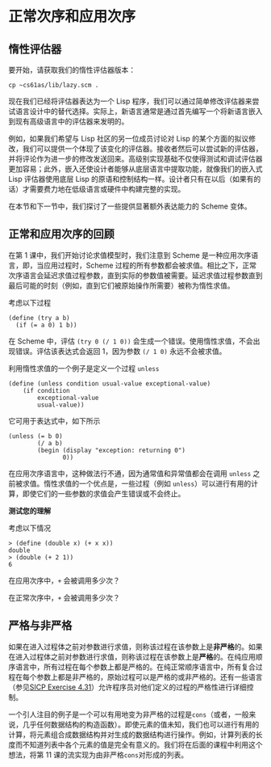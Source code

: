 # 正常次序和应用次序

## 惰性评估器

要开始，请获取我们的惰性评估器版本：

```
cp ~cs61as/lib/lazy.scm . 
```

现在我们已经将评估器表达为一个 Lisp 程序，我们可以通过简单修改评估器来尝试语言设计中的替代选择。实际上，新语言通常是通过首先编写一个将新语言嵌入到现有高级语言中的评估器来发明的。

例如，如果我们希望与 Lisp 社区的另一位成员讨论对 Lisp 的某个方面的拟议修改，我们可以提供一个体现了该变化的评估器。接收者然后可以尝试新的评估器，并将评论作为进一步的修改发送回来。高级别实现基础不仅使得测试和调试评估器更加容易；此外，嵌入还使设计者能够从底层语言中提取功能，就像我们的嵌入式 Lisp 评估器使用底层 Lisp 的原语和控制结构一样。设计者只有在以后（如果有的话）才需要费力地在低级语言或硬件中构建完整的实现。

在本节和下一节中，我们探讨了一些提供显著额外表达能力的 Scheme 变体。

## 正常和应用次序的回顾

在第 1 课中，我们开始讨论求值模型时，我们注意到 Scheme 是一种应用次序语言，即，当应用过程时，Scheme 过程的所有参数都会被求值。相比之下，正常次序语言会延迟求值过程参数，直到实际的参数值被需要。延迟求值过程参数直到最后可能的时刻（例如，直到它们被原始操作所需要）被称为惰性求值。

考虑以下过程

```
(define (try a b)
  (if (= a 0) 1 b)) 
```

在 Scheme 中，评估 `(try 0 (/ 1 0))` 会生成一个错误。使用惰性求值，不会出现错误。评估该表达式会返回 1，因为参数 `(/ 1 0)` 永远不会被求值。

利用惰性求值的一个例子是定义一个过程 `unless`

```
(define (unless condition usual-value exceptional-value)
    (if condition
        exceptional-value
        usual-value)) 
```

它可用于表达式中，如下所示

```
(unless (= b 0)
        (/ a b)
        (begin (display "exception: returning 0")
               0)) 
```

在应用次序语言中，这种做法行不通，因为通常值和异常值都会在调用 `unless` 之前被求值。惰性求值的一个优点是，一些过程（例如 `unless`）可以进行有用的计算，即使它们的一些参数的求值会产生错误或不会终止。

**测试您的理解**

考虑以下情况

```
> (define (double x) (+ x x))
double
> (double (+ 2 1))
6
```

在应用次序中，`+` 会被调用多少次？

在正常次序中，`+` 会被调用多少次？

## 严格与非严格

如果在进入过程体之前对参数进行求值，则称该过程在该参数上是**非严格**的。如果在进入过程体之前对参数进行求值，则称该过程在该参数上是**严格**的。在纯应用顺序语言中，所有过程在每个参数上都是严格的。在纯正常顺序语言中，所有复合过程在每个参数上都是非严格的，原始过程可以是严格的或非严格的。还有一些语言（参见[SICP Exercise 4.31](http://mitpress.mit.edu/sicp/full-text/book/book-Z-H-27.html#%_thm_4.31)）允许程序员对他们定义的过程的严格性进行详细控制。

一个引人注目的例子是一个可以有用地变为非严格的过程是`cons`（或者，一般来说，几乎任何数据结构的构造函数）。即使元素的值未知，我们也可以进行有用的计算，将元素组合成数据结构并对生成的数据结构进行操作。例如，计算列表的长度而不知道列表中各个元素的值是完全有意义的。我们将在后面的课程中利用这个想法，将第 11 课的流实现为由非严格`cons`对形成的列表。
